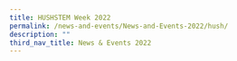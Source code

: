 ```yaml
---
title: HUSHSTEM Week 2022
permalink: /news-and-events/News-and-Events-2022/hush/
description: ""
third_nav_title: News & Events 2022
---
```

